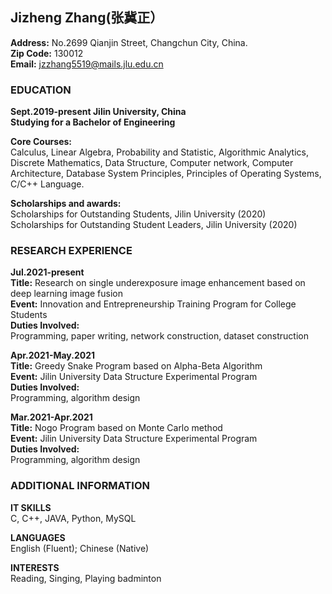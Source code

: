 ## Jizheng Zhang(张冀正）
**Address:**  No.2699 Qianjin Street, Changchun City, China.  
**Zip Code:** 130012  
**Email:** jzzhang5519@mails.jlu.edu.cn  
### EDUCATION
**Sept.2019-present	Jilin University, China**   
**Studying for a Bachelor of Engineering**

**Core Courses:**  
Calculus, Linear Algebra, Probability and Statistic, Algorithmic Analytics, Discrete Mathematics, Data Structure, Computer network, Computer Architecture, Database System Principles, Principles of Operating Systems, C/C++ Language.

**Scholarships and awards:**  
Scholarships for Outstanding Students, Jilin University (2020)  
Scholarships for Outstanding Student Leaders, Jilin University (2020)

 

### RESEARCH EXPERIENCE

**Jul.2021-present**       
**Title:** Research on single underexposure image enhancement based on deep learning image fusion  
**Event:** Innovation and Entrepreneurship Training Program for College Students  
**Duties Involved:**  
Programming, paper writing, network construction, dataset construction

**Apr.2021-May.2021**     
**Title:** Greedy Snake Program based on Alpha-Beta Algorithm  
**Event:** Jilin University Data Structure Experimental Program  
**Duties Involved:**  
Programming, algorithm design

**Mar.2021-Apr.2021**       
**Title:** Nogo Program based on Monte Carlo method  
**Event:** Jilin University Data Structure Experimental Program  
**Duties Involved:**  
Programming, algorithm design


### ADDITIONAL INFORMATION  
**IT SKILLS**  
C, C++, JAVA, Python, MySQL

**LANGUAGES**  
English (Fluent); Chinese (Native)

**INTERESTS**  
Reading, Singing, Playing badminton
